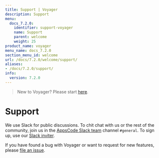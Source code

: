 ```yaml
---
title: Support | Voyager
description: Support
menu:
  docs_7.2.0:
    identifier: support-voyager
    name: Support
    parent: welcome
    weight: 25
product_name: voyager
menu_name: docs_7.2.0
section_menu_id: welcome
url: /docs/7.2.0/welcome/support/
aliases:
- /docs/7.2.0/support/
info:
  version: 7.2.0
---
```


> New to Voyager? Please start [here](/docs/7.2.0/concepts/overview).

# Support

We use Slack for public discussions. To chit chat with us or the rest of the community, join us in the [AppsCode Slack team](https://appscode.slack.com/messages/C0XQFLGRM/details/) channel `#general`. To sign up, use our [Slack inviter](https://slack.appscode.com/).

If you have found a bug with Voyager or want to request for new features, please [file an issue](https://github.com/appscode/voyager/issues/new).

